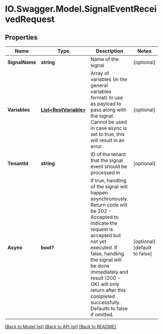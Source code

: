 # IO.Swagger.Model.SignalEventReceivedRequest
## Properties

Name | Type | Description | Notes
------------ | ------------- | ------------- | -------------
**SignalName** | **string** | Name of the signal | [optional] 
**Variables** | [**List&lt;RestVariable&gt;**](RestVariable.md) | Array of variables (in the general variables format) to use as payload to pass along with the signal. Cannot be used in case async is set to true, this will result in an error. | [optional] 
**TenantId** | **string** | ID of the tenant that the signal event should be processed in | [optional] 
**Async** | **bool?** | If true, handling of the signal will happen asynchronously. Return code will be 202 - Accepted to indicate the request is accepted but not yet executed. If false,                     handling the signal will be done immediately and result (200 - OK) will only return after this completed successfully. Defaults to false if omitted. | [optional] [default to false]

[[Back to Model list]](../README.md#documentation-for-models) [[Back to API list]](../README.md#documentation-for-api-endpoints) [[Back to README]](../README.md)

